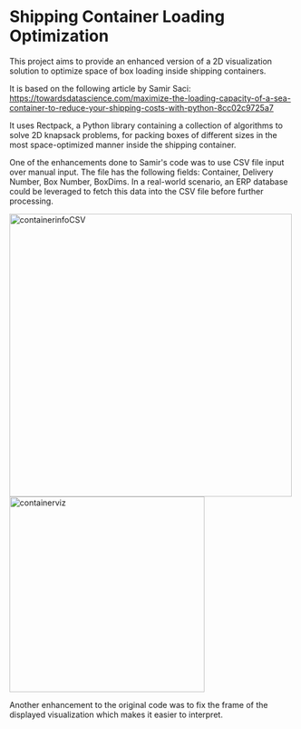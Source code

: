 # Shipping Container Loading Optimization

This project aims to provide an enhanced version of a 2D visualization solution to optimize space of box loading inside shipping containers. 
 
It is based on the following article by Samir Saci: https://towardsdatascience.com/maximize-the-loading-capacity-of-a-sea-container-to-reduce-your-shipping-costs-with-python-8cc02c9725a7

It uses Rectpack, a Python library containing a collection of algorithms to solve 2D knapsack problems, for packing boxes of different sizes in the most space-optimized manner inside the shipping container.

One of the enhancements done to Samir's code was to use CSV file input over manual input. The file has the following fields: Container, Delivery Number, Box Number, BoxDims.
In a real-world scenario, an ERP database could be leveraged to fetch this data into the CSV file before further processing.


<img width="498" alt="containerinfoCSV" src="https://github.com/ojasbhanarkar04/shipping-container-loading-optimization/assets/166156913/1f280da8-4466-41cc-af73-ef8c696e0901">

<img width="344" alt="containerviz" src="https://github.com/ojasbhanarkar04/shipping-container-loading-optimization/assets/166156913/bb2c29fd-4aee-4c0f-8eea-82ebf757da95">


 
Another enhancement to the original code was to fix the frame of the displayed visualization which makes it easier to interpret.
